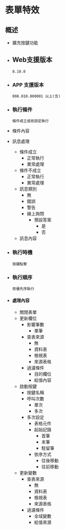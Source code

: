 # 表單特效

## 概述

* 擴充按鍵功能

* ## Web支援版本
  
      8.10.0

* ### APP 支援版本

      008.010.000001 以上(含)

* ### 執行條件

      條件成立或依設定執行

* 條件內容
* 訊息處理
  * 條件成立
    * 正常執行
    * 異常處理
  * 條件不成立
    * 正常執行
    * 異常處理
  * 訊息類別
    * 無
    * 錯誤
    * 警告
    * 線上詢問
      * 預設答案
        * 是
        * 否
  * 訊息內容

* ### 執行時機

      按鍵點擊

* ### 執行順序

      依優先序執行

* #### 處理內容

  * 關閉表單
  * 更新欄位
    * 影響筆數
      * 單筆
    * 查表來源
      * 無
      * 資料表
      * 檢視表
      * 來源表格
    * 過濾條件
      * 目的欄位
      * 給值內容
  * 啟動按鍵
    * 按鍵名稱
    * 呼叫次數
      * 單次
      * 多次
    * 多次設定
      * 表格元件
      * 起始記錄
        * 首筆
        * 末筆
        * 駐留筆
      * 依序方式
        * 往後移動
        * 往前移動
  * 更新變數
    * 查表來源
      * 無
      * 資料表
      * 檢視表
      * 來源表格
    * 過濾條件
      * 全域變數
      * 給值來源
